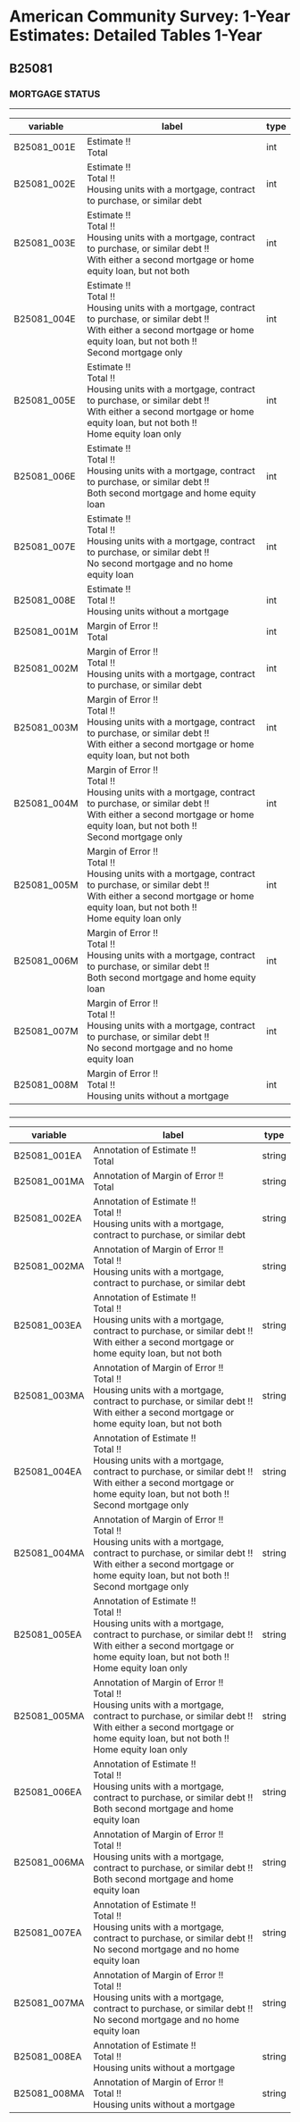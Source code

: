 # American Community Survey: 1-Year Estimates: Detailed Tables 1-Year

## B25081

### MORTGAGE STATUS

___

| variable | label | type |
| ----- | ----- | ----- |
| B25081_001E | Estimate !!<br>Total | int |
| B25081_002E | Estimate !!<br>Total !!<br>Housing units with a mortgage, contract to purchase, or similar debt | int |
| B25081_003E | Estimate !!<br>Total !!<br>Housing units with a mortgage, contract to purchase, or similar debt !!<br>With either a second mortgage or home equity loan, but not both | int |
| B25081_004E | Estimate !!<br>Total !!<br>Housing units with a mortgage, contract to purchase, or similar debt !!<br>With either a second mortgage or home equity loan, but not both !!<br>Second mortgage only | int |
| B25081_005E | Estimate !!<br>Total !!<br>Housing units with a mortgage, contract to purchase, or similar debt !!<br>With either a second mortgage or home equity loan, but not both !!<br>Home equity loan only | int |
| B25081_006E | Estimate !!<br>Total !!<br>Housing units with a mortgage, contract to purchase, or similar debt !!<br>Both second mortgage and home equity loan | int |
| B25081_007E | Estimate !!<br>Total !!<br>Housing units with a mortgage, contract to purchase, or similar debt !!<br>No second mortgage and no home equity loan | int |
| B25081_008E | Estimate !!<br>Total !!<br>Housing units without a mortgage | int |
| B25081_001M | Margin of Error !!<br>Total | int |
| B25081_002M | Margin of Error !!<br>Total !!<br>Housing units with a mortgage, contract to purchase, or similar debt | int |
| B25081_003M | Margin of Error !!<br>Total !!<br>Housing units with a mortgage, contract to purchase, or similar debt !!<br>With either a second mortgage or home equity loan, but not both | int |
| B25081_004M | Margin of Error !!<br>Total !!<br>Housing units with a mortgage, contract to purchase, or similar debt !!<br>With either a second mortgage or home equity loan, but not both !!<br>Second mortgage only | int |
| B25081_005M | Margin of Error !!<br>Total !!<br>Housing units with a mortgage, contract to purchase, or similar debt !!<br>With either a second mortgage or home equity loan, but not both !!<br>Home equity loan only | int |
| B25081_006M | Margin of Error !!<br>Total !!<br>Housing units with a mortgage, contract to purchase, or similar debt !!<br>Both second mortgage and home equity loan | int |
| B25081_007M | Margin of Error !!<br>Total !!<br>Housing units with a mortgage, contract to purchase, or similar debt !!<br>No second mortgage and no home equity loan | int |
| B25081_008M | Margin of Error !!<br>Total !!<br>Housing units without a mortgage | int |
### 

___

| variable | label | type |
| ----- | ----- | ----- |
| B25081_001EA | Annotation of Estimate !!<br>Total | string |
| B25081_001MA | Annotation of Margin of Error !!<br>Total | string |
| B25081_002EA | Annotation of Estimate !!<br>Total !!<br>Housing units with a mortgage, contract to purchase, or similar debt | string |
| B25081_002MA | Annotation of Margin of Error !!<br>Total !!<br>Housing units with a mortgage, contract to purchase, or similar debt | string |
| B25081_003EA | Annotation of Estimate !!<br>Total !!<br>Housing units with a mortgage, contract to purchase, or similar debt !!<br>With either a second mortgage or home equity loan, but not both | string |
| B25081_003MA | Annotation of Margin of Error !!<br>Total !!<br>Housing units with a mortgage, contract to purchase, or similar debt !!<br>With either a second mortgage or home equity loan, but not both | string |
| B25081_004EA | Annotation of Estimate !!<br>Total !!<br>Housing units with a mortgage, contract to purchase, or similar debt !!<br>With either a second mortgage or home equity loan, but not both !!<br>Second mortgage only | string |
| B25081_004MA | Annotation of Margin of Error !!<br>Total !!<br>Housing units with a mortgage, contract to purchase, or similar debt !!<br>With either a second mortgage or home equity loan, but not both !!<br>Second mortgage only | string |
| B25081_005EA | Annotation of Estimate !!<br>Total !!<br>Housing units with a mortgage, contract to purchase, or similar debt !!<br>With either a second mortgage or home equity loan, but not both !!<br>Home equity loan only | string |
| B25081_005MA | Annotation of Margin of Error !!<br>Total !!<br>Housing units with a mortgage, contract to purchase, or similar debt !!<br>With either a second mortgage or home equity loan, but not both !!<br>Home equity loan only | string |
| B25081_006EA | Annotation of Estimate !!<br>Total !!<br>Housing units with a mortgage, contract to purchase, or similar debt !!<br>Both second mortgage and home equity loan | string |
| B25081_006MA | Annotation of Margin of Error !!<br>Total !!<br>Housing units with a mortgage, contract to purchase, or similar debt !!<br>Both second mortgage and home equity loan | string |
| B25081_007EA | Annotation of Estimate !!<br>Total !!<br>Housing units with a mortgage, contract to purchase, or similar debt !!<br>No second mortgage and no home equity loan | string |
| B25081_007MA | Annotation of Margin of Error !!<br>Total !!<br>Housing units with a mortgage, contract to purchase, or similar debt !!<br>No second mortgage and no home equity loan | string |
| B25081_008EA | Annotation of Estimate !!<br>Total !!<br>Housing units without a mortgage | string |
| B25081_008MA | Annotation of Margin of Error !!<br>Total !!<br>Housing units without a mortgage | string |

